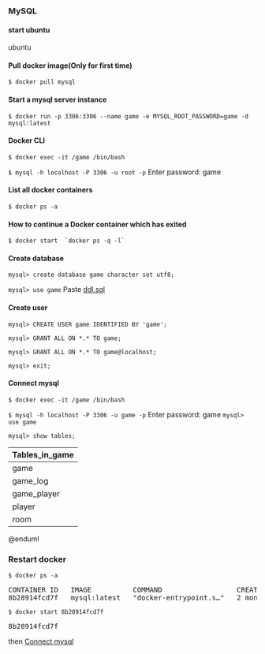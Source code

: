 ### MySQL
#### start ubuntu
ubuntu

#### Pull docker image(Only for first time)
`$ docker pull mysql`

#### Start a mysql server instance
`$ docker run -p 3306:3306 --name game -e MYSQL_ROOT_PASSWORD=game -d mysql:latest `

#### Docker CLI
`$ docker exec -it /game /bin/bash`

`$ mysql -h localhost -P 3306 -u root -p`
Enter password: game

#### List all docker containers
`$ docker ps -a`

#### How to continue a Docker container which has exited
```
$ docker start  `docker ps -q -l`
```

#### Create database
`mysql> create database game character set utf8;`

`mysql> use game`
Paste [ddl.sql](./ddl/ddl.sql)

#### Create user
`mysql> CREATE USER game IDENTIFIED BY 'game';`

`mysql> GRANT ALL ON *.* TO game;`

`mysql> GRANT ALL ON *.* TO game@localhost;`

`mysql> exit;`

#### Connect mysql

`$ docker exec -it /game /bin/bash`

`$ mysql -h localhost -P 3306 -u game -p`
Enter password: game
`mysql> use game`

`mysql> show tables;`

| Tables_in_game |
|----------------|
| game           |
| game_log       |
| game_player    |
| player         |
| room           |


@enduml

### Restart docker 
`$ docker ps -a`
<pre>
CONTAINER ID   IMAGE          COMMAND                  CREATED        STATUS                       PORTS                                                  NAMES
8b28914fcd7f   mysql:latest   "docker-entrypoint.s…"   2 months ago   Exited (255) 4 minutes ago   0.0.0.0:3306->3306/tcp, :::3306->3306/tcp, 33060/tcp   game
</pre>
`$ docker start 8b28914fcd7f`
<pre>
8b28914fcd7f
</pre>
then [Connect mysql](#connect-mysql)
